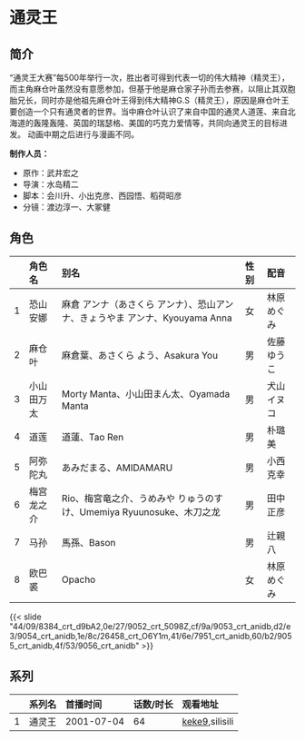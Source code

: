 # 通灵王


## 简介

“通灵王大赛”每500年举行一次，胜出者可得到代表一切的伟大精神（精灵王），而主角麻仓叶虽然没有意愿参加，但基于他是麻仓家子孙而去参赛，以阻止其双胞胎兄长，同时亦是他祖先麻仓叶王得到伟大精神G.S（精灵王），原因是麻仓叶王要创造一个只有通灵者的世界。当中麻仓叶认识了来自中国的通灵人道莲、来自北海道的轰隆轰隆、英国的瑞瑟格、美国的巧克力爱情等，共同向通灵王的目标进发。
动画中期之后进行与漫画不同。

**制作人员：**
- 原作：武井宏之
- 导演：水岛精二
- 脚本：会川升、小出克彦、西园悟、稻荷昭彦
- 分镜：渡边淳一、大冢健

## 角色

|     |   角色名   |   别名  | 性别 |  配音  |
|:--- |:------  |:----      |:---  |:--   |
| 1 | 恐山安娜 | 麻倉 アンナ（あさくら アンナ）、恐山アンナ、きょうやま アンナ、Kyouyama Anna | 女 | 林原めぐみ |
| 2 | 麻仓叶 | 麻倉葉、あさくら よう、Asakura You | 男 | 佐藤ゆうこ |
| 3 | 小山田万太 | Morty Manta、小山田まん太、Oyamada Manta | 男 | 犬山イヌコ |
| 4 | 道莲 | 道蓮、Tao Ren | 男 | 朴璐美 |
| 5 | 阿弥陀丸 | あみだまる、AMIDAMARU | 男 | 小西克幸 |
| 6 | 梅宫龙之介 | Rio、梅宮竜之介、うめみや りゅうのすけ、Umemiya Ryuunosuke、木刀之龙 | 男 | 田中正彦 |
| 7 | 马孙 | 馬孫、Bason | 男 | 辻親八 |
| 8 | 欧巴裘 | Opacho | 女 | 林原めぐみ |

{{< slide "44/09/8384_crt_d9bA2,0e/27/9052_crt_5098Z,cf/9a/9053_crt_anidb,d2/e3/9054_crt_anidb,1e/8c/26458_crt_O6Y1m,41/6e/7951_crt_anidb,60/b2/9055_crt_anidb,4f/53/9056_crt_anidb" >}}

## 系列

|     |   系列名   |   首播时间  | 话数/时长  | 观看地址 |
|:---  |:------    |:----      |:---       |:---  |
| 1 | 通灵王 | 2001-07-04 | 64 | [keke9](https://www.keke9.app/search?k=通灵王),silisili  |

<!--

## 配乐

{{< music auto="https://y.qq.com/n/yqq/album/.html" >}}

-->





